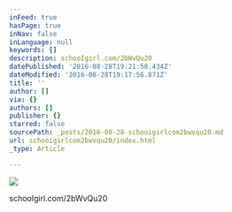 ```yaml
---
inFeed: true
hasPage: true
inNav: false
inLanguage: null
keywords: []
description: schooIgirl.com/2bWvQu20
datePublished: '2016-08-28T19:21:58.434Z'
dateModified: '2016-08-28T19:17:56.871Z'
title: ''
author: []
via: {}
authors: []
publisher: {}
starred: false
sourcePath: _posts/2016-08-28-schooigirlcom2bwvqu20.md
url: schooigirlcom2bwvqu20/index.html
_type: Article

---
```

![](https://the-grid-user-content.s3-us-west-2.amazonaws.com/9fef8a8f-a051-475d-b8a4-05ab5c3b863c.jpg)

schooIgirl.com/2bWvQu20